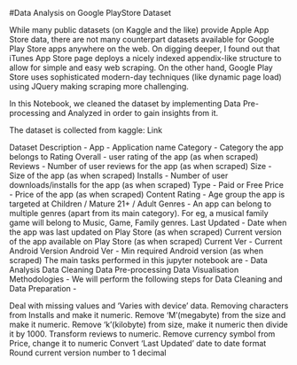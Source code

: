 #Data Analysis on Google PlayStore Dataset

While many public datasets (on Kaggle and the like) provide Apple App Store data, there are not many counterpart datasets available for Google Play Store apps anywhere on the web. On digging deeper, I found out that iTunes App Store page deploys a nicely indexed appendix-like structure to allow for simple and easy web scraping. On the other hand, Google Play Store uses sophisticated modern-day techniques (like dynamic page load) using JQuery making scraping more challenging.

In this Notebook, we cleaned the dataset by implementing Data Pre-processing and Analyzed in order to gain insights from it.

The dataset is collected from kaggle: Link

Dataset Description -
App - Application name
Category - Category the app belongs to
Rating Overall - user rating of the app (as when scraped)
Reviews - Number of user reviews for the app (as when scraped)
Size - Size of the app (as when scraped)
Installs - Number of user downloads/installs for the app (as when scraped)
Type - Paid or Free
Price - Price of the app (as when scraped)
Content Rating - Age group the app is targeted at Children / Mature 21+ / Adult
Genres - An app can belong to multiple genres (apart from its main category). For eg, a musical family game will belong to Music, Game, Family genres.
Last Updated - Date when the app was last updated on Play Store (as when scraped) Current version of the app available on Play Store (as when scraped)
Current Ver - Current Android Version
Android Ver - Min required Android version (as when scraped)
The main tasks performed in this jupyter notebook are -
Data Analysis
Data Cleaning
Data Pre-processing
Data Visualisation
Methodologies -
We will perform the following steps for Data Cleaning and Data Preparation -

Deal with missing values and ‘Varies with device’ data.
Removing characters from Installs and make it numeric.
Remove ‘M’(megabyte) from the size and make it numeric.
Remove ‘k’(kilobyte) from size, make it numeric then divide it by 1000.
Transform reviews to numeric.
Remove currency symbol from Price, change it to numeric
Convert ‘Last Updated’ date to date format
Round current version number to 1 decimal

